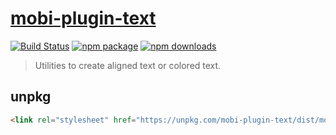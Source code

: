 # [mobi-plugin-text](https://mobi-css.github.io/mobi-plugin-text/)

[![Build Status](https://img.shields.io/travis/mobi-css/mobi-plugin-text.svg)](https://travis-ci.org/mobi-css/mobi-plugin-text) [![npm package](https://img.shields.io/npm/v/mobi-plugin-text.svg)](https://www.npmjs.org/package/mobi-plugin-text) [![npm downloads](http://img.shields.io/npm/dm/mobi-plugin-text.svg)](https://www.npmjs.org/package/mobi-plugin-text) 

> Utilities to create aligned text or colored text.

## unpkg

```html
<link rel="stylesheet" href="https://unpkg.com/mobi-plugin-text/dist/mobi-plugin-text.min.css" />
```
